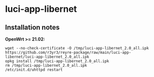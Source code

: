 # luci-app-libernet


## Installation notes

**OpenWrt >= 21.02:**

    wget --no-check-certificate -O /tmp/luci-app-libernet_2.0_all.ipk https://github.com/r3yr3/reyre-package/raw/main/luci-app-libernet/luci-app-libernet_2.0_all.ipk
    opkg install /tmp/luci-app-libernet_2.0_all.ipk
    rm /tmp/luci-app-libernet_2.0_all.ipk
    /etc/init.d/uhttpd restart